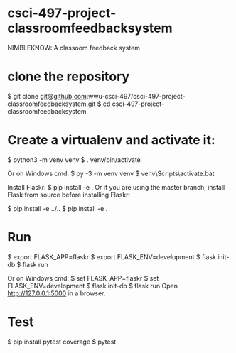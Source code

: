 # csci-497-project-classroomfeedbacksystem

NIMBLEKNOW: A classoom feedback system 

# clone the repository
$ git clone git@github.com:wwu-csci-497/csci-497-project-classroomfeedbacksystem.git
$ cd csci-497-project-classroomfeedbacksystem

# Create a virtualenv and activate it:

$ python3 -m venv venv 
$ . venv/bin/activate 

Or on Windows cmd: 
$ py -3 -m venv venv
$ venv\Scripts\activate.bat

Install Flaskr:
$ pip install -e .
Or if you are using the master branch, install Flask from source before installing Flaskr:

$ pip install -e ../..
$ pip install -e .

# Run
$ export FLASK_APP=flaskr
$ export FLASK_ENV=development
$ flask init-db
$ flask run

Or on Windows cmd:
$ set FLASK_APP=flaskr
$ set FLASK_ENV=development
$ flask init-db
$ flask run
Open http://127.0.0.1:5000 in a browser.

# Test
$ pip install pytest coverage
$ pytest


